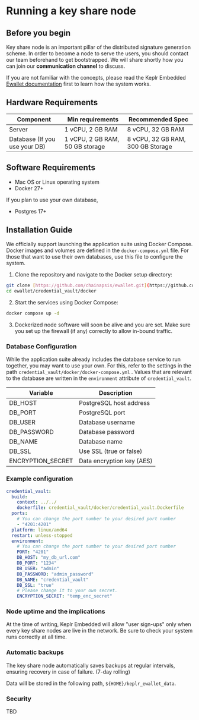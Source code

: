 # Running a key share node

## Before you begin

Key share node is an important pillar of the distributed signature generation
scheme. In order to become a node to serve the users, you should contact our
team beforehand to get bootstrapped. We will share shortly how you can join our
**communication channel** to discuss.

If you are not familiar with the concepts, please read the Keplr Embedded
[Ewallet documentation](README.md) first to learn how the system works.

## Hardware Requirements

| Component                     | Min requirements                | Recommended Spec                  |
| ----------------------------- | ------------------------------- | --------------------------------- |
| Server                        | 1 vCPU, 2 GB RAM                | 8 vCPU, 32 GB RAM                 |
| Database (If you use your DB) | 1 vCPU, 2 GB RAM, 50 GB storage | 8 vCPU, 32 GB RAM, 300 GB Storage |

## Software Requirements

- Mac OS or Linux operating system
- Docker 27+

If you plan to use your own database,

- Postgres 17+

## Installation Guide

We officially support launching the application suite using Docker Compose.
Docker images and volumes are defined in the `docker-compose.yml` file. For
those that want to use their own databases, use this file to configure the
system.

1. Clone the repository and navigate to the Docker setup directory:

```bash
git clone [https://github.com/chainapsis/ewallet.git](https://github.com/chainapsis/ewallet-public.git)
cd ewallet/credential_vault/docker
```

2. Start the services using Docker Compose:

```bash
docker compose up -d
```

3. Dockerized node software will soon be alive and you are set. Make sure you
   set up the firewall (if any) correctly to allow in-bound traffic.

### Database Configuration

While the application suite already includes the database service to run
together, you may want to use your own. For this, refer to the settings in the
path `credential_vault/docker/docker-compose.yml` . Values that are relevant to
the database are written in the `environment` attribute of `credential_vault`.

| **Variable**      | **Description**           |
| ----------------- | ------------------------- |
| DB_HOST           | PostgreSQL host address   |
| DB_PORT           | PostgreSQL port           |
| DB_USER           | Database username         |
| DB_PASSWORD       | Database password         |
| DB_NAME           | Database name             |
| DB_SSL            | Use SSL (true or false)   |
| ENCRYPTION_SECRET | Data encryption key (AES) |

### Example configuration

```yaml
credential_vault:
  build:
    context: ../../
    dockerfile: credential_vault/docker/credential_vault.Dockerfile
  ports:
    # You can change the port number to your desired port number
    - "4201:4201"
  platform: linux/amd64
  restart: unless-stopped
  environment:
    # You can change the port number to your desired port number
    PORT: "4201"
    DB_HOST: "my_db_url.com"
    DB_PORT: "1234"
    DB_USER: "admin"
    DB_PASSWORD: "admin_password"
    DB_NAME: "credential_vault"
    DB_SSL: "true"
    # Please change it to your own secret.
    ENCRYPTION_SECRET: "temp_enc_secret"
```

### Node uptime and the implications

At the time of writing, Keplr Embedded will allow "user sign-ups" only when
every key share nodes are live in the network. Be sure to check your system runs
correctly at all time.

### Automatic backups

The key share node automatically saves backups at regular intervals, ensuring
recovery in case of failure. (7-day rolling)

Data will be stored in the following path, `${HOME}/keplr_ewallet_data`.

### Security

TBD
